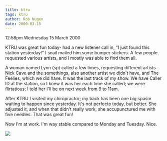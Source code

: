 ```yaml
---
title: ktru
tags: ktru
author: Rob Nugen
date: 2000-03-15
---
```


<p class=date>12:58pm Wednesday 15 March 2000</p>

<p>KTRU was great fun today- had a new listener call in, "I just found this 
station yesterday!"  I snail mailed him some bumper stickers. A few people 
requested various artists, and I mostly was able to find them all.

<p>A woman named Lynn (sp) called a few times, requesting different artists 
- Nick Cave and the somethings, also another artist we didn't have, and The 
Feelies, which we did have.  It was the last track of my show.  We have 
Caller ID at the station, so I knew it was her each time she called; we 
were flirtatious; I told her I'll be on next week from 9 to 11am.

<p>After KTRU I visited my chiropractor; my back has been one big spasm 
waiting to happen since yesterday.  It's not perfecto today, but better. 
 She adjusted it, and when that didn't really work, she accupunctured me 
with five needles.  That was great fun!

<p>Now I'm at work.  I'm way stable compared to Monday and Tuesday.  Nice.

<p><img src="/images/rob/wL-ROB.gif">

